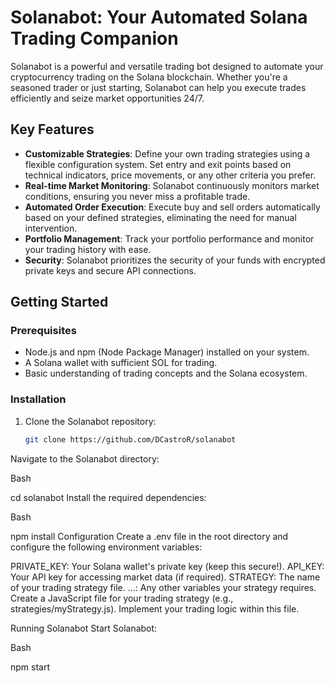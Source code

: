 # Solanabot: Your Automated Solana Trading Companion

Solanabot is a powerful and versatile trading bot designed to automate your cryptocurrency trading on the Solana blockchain. Whether you're a seasoned trader or just starting, Solanabot can help you execute trades efficiently and seize market opportunities 24/7.

## Key Features

* **Customizable Strategies**: Define your own trading strategies using a flexible configuration system. Set entry and exit points based on technical indicators, price movements, or any other criteria you prefer.
* **Real-time Market Monitoring**: Solanabot continuously monitors market conditions, ensuring you never miss a profitable trade.
* **Automated Order Execution**: Execute buy and sell orders automatically based on your defined strategies, eliminating the need for manual intervention.
* **Portfolio Management**: Track your portfolio performance and monitor your trading history with ease.
* **Security**: Solanabot prioritizes the security of your funds with encrypted private keys and secure API connections.

## Getting Started

### Prerequisites

* Node.js and npm (Node Package Manager) installed on your system.
* A Solana wallet with sufficient SOL for trading.
* Basic understanding of trading concepts and the Solana ecosystem.

### Installation

1. Clone the Solanabot repository:

   ```bash
   git clone https://github.com/DCastroR/solanabot
Navigate to the Solanabot directory:

Bash

cd solanabot
Install the required dependencies:

Bash

npm install
Configuration
Create a .env file in the root directory and configure the following environment variables:

PRIVATE_KEY: Your Solana wallet's private key (keep this secure!).
API_KEY: Your API key for accessing market data (if required).
STRATEGY: The name of your trading strategy file.
...: Any other variables your strategy requires.
Create a JavaScript file for your trading strategy (e.g., strategies/myStrategy.js). Implement your trading logic within this file.

Running Solanabot
Start Solanabot:

Bash

npm start
